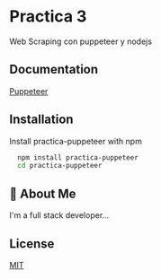 
# Practica 3

Web Scraping con puppeteer y nodejs


## Documentation

[Puppeteer](https://pptr.dev/)


## Installation

Install practica-puppeteer with npm

```bash
  npm install practica-puppeteer
  cd practica-puppeteer
```
    
## 🚀 About Me
I'm a full stack developer...


## License

[MIT](https://choosealicense.com/licenses/mit/)

